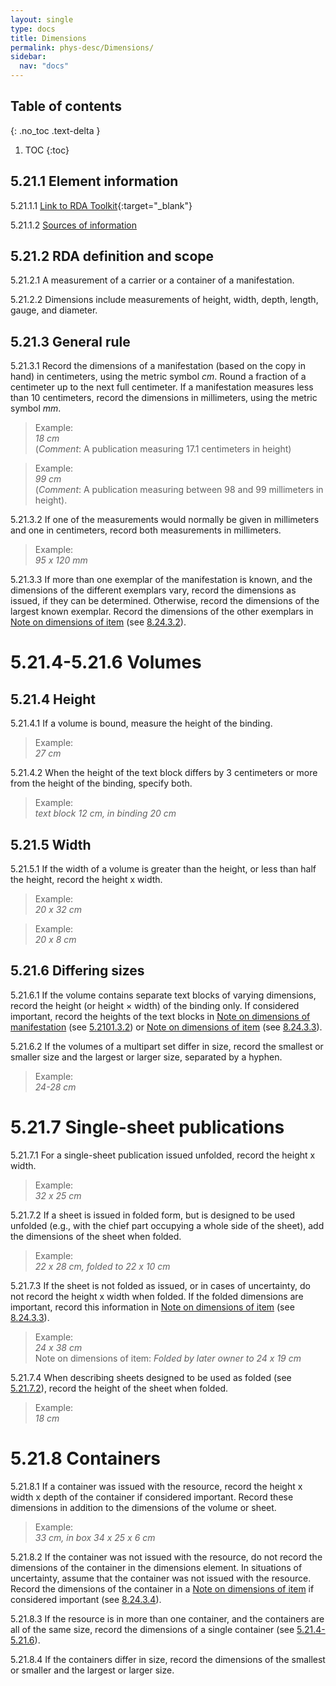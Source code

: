 ```yaml
---
layout: single
type: docs
title: Dimensions
permalink: phys-desc/Dimensions/
sidebar:
  nav: "docs"
---
```


## Table of contents
{: .no_toc .text-delta }

1. TOC
{:toc}

## 5.21.1 Element information

<a name="5.21.1.1">5.21.1.1</a> [Link to RDA Toolkit](https://beta.rdatoolkit.org/Content?externalId=en-US_ala-cc95f0fd-c059-334d-b240-c7379e396c7d){:target="_blank"}

<a name="5.21.1.2">5.21.1.2</a> [Sources of information](/DCRMR/phys-desc/)

## 5.21.2 RDA definition and scope

<a name="5.21.2.1">5.21.2.1</a> A measurement of a carrier or a container of a manifestation.

<a name="5.21.2.2">5.21.2.2</a> Dimensions include measurements of height, width, depth, length, gauge, and diameter.

## 5.21.3 General rule

<a name="5.21.3.1">5.21.3.1</a> Record the dimensions of a manifestation (based on the copy in hand) in centimeters, using the metric symbol *cm*. Round a fraction of a centimeter up to the next full centimeter. If a manifestation measures less than 10 centimeters, record the dimensions in millimeters, using the metric symbol *mm*. 

>Example:  
> <CITE>18 cm</CITE>  
> (*Comment*: A publication measuring 17.1 centimeters in height)
 
>Example:  
> <CITE>99 cm</CITE>  
> (*Comment*: A publication measuring between 98 and 99 millimeters in height).

<a name="5.21.3.2">5.21.3.2</a> If one of the measurements would normally be given in millimeters and one in centimeters, record both measurements in millimeters.

>Example:  
> <CITE>95 x 120 mm</CITE>

<a name="5.21.3.3">5.21.3.3</a> If more than one exemplar of the manifestation is known, and the dimensions of the different exemplars vary, record the dimensions as issued, if they can be determined. Otherwise, record the dimensions of the largest known exemplar.  Record the dimensions of the other exemplars in [Note on dimensions of item](/DCRMR/notes-on-items/Note-on-dimensions-of-item/)  (see [8.24.3.2](/DCRMR/notes-on-items/Note-on-dimensions-of-item/#8.24.3.2)).

# 5.21.4-5.21.6 Volumes

## 5.21.4 Height

<a name="5.21.4.1">5.21.4.1</a> If a volume is bound, measure the height of the binding. 

>Example:  
> <CITE>27 cm</CITE>

<a name="5.21.4.2">5.21.4.2</a> When the height of the text block differs by 3 centimeters or more from the height of the binding, specify both.

>Example:  
> <CITE>text block 12 cm, in binding 20 cm</CITE>

## 5.21.5 Width

<a name="5.21.5.1">5.21.5.1</a> If the width of a volume is greater than the height, or less than half the height, record the height x width. 

>Example:  
> <CITE>20 x 32 cm</CITE>

>Example:  
><CITE>20 x 8 cm</CITE>

## 5.21.6 Differing sizes

<a name="5.21.6.1">5.21.6.1</a> If the volume contains separate text blocks of varying dimensions, record the height (or height × width) of the binding only. If considered important, record the heights of the text blocks in [Note on dimensions of manifestation](/DCRMR/phys-desc/Note-on-dimensions-of-manifestation/) (see [5.2101.3.2](/DCRMR/phys-desc/Note-on-dimensions-of-manifestation/#5.2101.3.2)) or [Note on dimensions of item](/DCRMR/notes-on-items/Note-on-dimensions-of-item/) (see [8.24.3.3](/DCRMR/notes-on-items/Note-on-dimensions-of-item/#8.24.3.3)).

<a name="5.21.6.2">5.21.6.2</a> If the volumes of a multipart set differ in size, record the smallest or smaller size and the largest or larger size, separated by a hyphen.

>Example:  
><CITE>24-28 cm</CITE>

# 5.21.7 Single-sheet publications

<a name="5.21.7.1">5.21.7.1</a> For a single-sheet publication issued unfolded, record the height x width. 

>Example:  
><CITE>32 x 25 cm</CITE>

<a name="5.21.7.2">5.21.7.2</a> If a sheet is issued in folded form, but is designed to be used unfolded (e.g., with the chief part occupying a whole side of the sheet), add the dimensions of the sheet when folded.

>Example:  
><CITE>22 x 28 cm, folded to 22 x 10 cm</CITE>

<a name="5.21.7.3">5.21.7.3</a> If the sheet is not folded as issued, or in cases of uncertainty, do not record the height x width when folded. If the folded dimensions are important, record this information in [Note on dimensions of item](/DCRMR/notes-on-items/Note-on-dimensions-of-item/) (see [8.24.3.3](/DCRMR/notes-on-items/Note-on-dimensions-of-item/#8.24.3.3)).

>Example:  
><CITE>24 x 38 cm</CITE>  
> Note on dimensions of item: <CITE>Folded by later owner to 24 x 19 cm</CITE>

<a name="5.21.7.4">5.21.7.4</a> When describing sheets designed to be used as folded (see [5.21.7.2](/DCRMR/phys-desc/Dimensions/#5.21.7.2)), record the height of the sheet when folded.

>Example:  
><CITE>18 cm</CITE>  

# 5.21.8 Containers

<a name="5.21.8.1">5.21.8.1</a> If a container was issued with the resource, record the height x width x depth of the container if considered important. Record these dimensions in addition to the dimensions of the volume or sheet.

>Example:  
><CITE>33 cm, in box 34 x 25 x 6 cm</CITE>

<a name="5.21.8.2">5.21.8.2</a> If the container was not issued with the resource, do not record the dimensions of the container in the dimensions element.  In situations of uncertainty, assume that the container was not issued with the resource. Record the dimensions of the container in a [Note on dimensions of item](/DCRMR/notes-on-items/Note-on-dimensions-of-item/) if considered important (see [8.24.3.4](/DCRMR/notes-on-items/Note-on-dimensions-of-item/#8.24.3.4)). 

<a name="5.21.8.3">5.21.8.3</a> If the resource is in more than one container, and the containers are all of the same size, record the dimensions of a single container (see [5.21.4-5.21.6](/DCRMR/phys-desc/Dimensions/#5214-5216-volumes)).

<a name="5.21.8.4">5.21.8.4</a> If the containers differ in size, record the dimensions of the smallest or smaller and the largest or larger size.